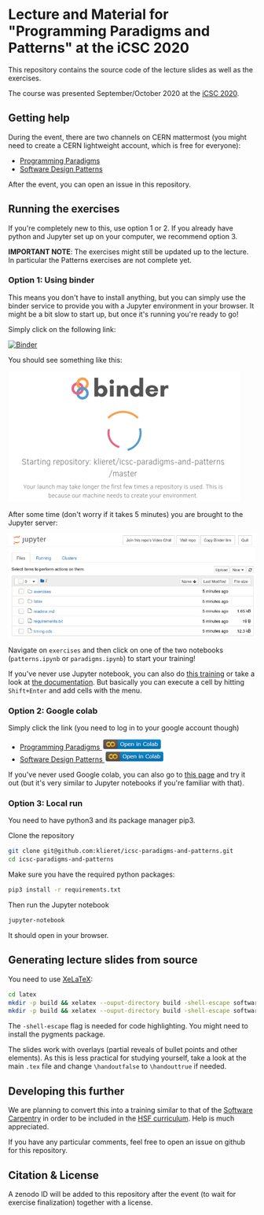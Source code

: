 # Lecture and Material for "Programming Paradigms and Patterns" at the iCSC 2020

This repository contains the source code of the lecture slides as well as the
exercises.

The course was presented September/October 2020 at the [iCSC 2020](https://indico.cern.ch/event/853710/).

## Getting help

During the event, there are two channels on CERN mattermost (you might need to create a CERN lightweight account, which is free for everyone):

* [Programming Paradigms](https://mattermost.web.cern.ch/csc/channels/programming-paradigms)
* [Software Design Patterns](https://mattermost.web.cern.ch/csc/channels/software-design)

After the event, you can open an issue in this repository.

## Running the exercises

If you're completely new to this, use option 1 or 2. If you already have python and Jupyter set up on your computer, we recommend option 3.

**IMPORTANT NOTE**: The exercises might still be updated up to the lecture. In particular the Patterns exercises are not complete yet.

### Option 1: Using binder

This means you don't have to install anything, but you can simply use the binder service
to provide you with a Jupyter environment in your browser.
It might be a bit slow to start up, but once it's running you're ready to go!

Simply click on the following link:

[![Binder](https://mybinder.org/badge_logo.svg)](https://mybinder.org/v2/gh/klieret/icsc-paradigms-and-patterns/master)

You should see something like this:

![binder loading](readme_assets/binder_loading.png)

After some time (don't worry if it takes 5 minutes) you are brought to the Jupyter server:

![binder ready](readme_assets/binder_ready.png)

Navigate on ``exercises`` and then click on one of the two notebooks (``patterns.ipynb`` or ``paradigms.ipynb``) to start your training!

If you've never use Jupyter notebook, you can also do [this training](https://mybinder.org/v2/gh/ipython/ipython-in-depth/master?filepath=binder/Index.ipynb) or take a look at [the documentation](https://jupyter-notebook.readthedocs.io/en/stable/notebook.html). But basically you can execute a cell by hitting ``Shift+Enter`` and add cells with the menu.

### Option 2: Google colab

Simply click the link (you need to log in to your google account though)

* [Programming Paradigms ![google colab](readme_assets/colab-button.png)](https://colab.research.google.com/github/klieret/icsc-paradigms-and-patterns/blob/master/exercises/paradigms.ipynb)
* [Software Design Patterns ![google colab](readme_assets/colab-button.png)](https://colab.research.google.com/github/klieret/icsc-paradigms-and-patterns/blob/master/exercises/patterns.ipynb)

If you've never used Google colab, you can also go to [this page](https://colab.research.google.com/notebooks/intro.ipynb) and try it out (but it's very similar to Jupyter notebooks if you're familiar with that). 

### Option 3: Local run

You need to have python3 and its package manager pip3.

Clone the repository

```sh
git clone git@github.com:klieret/icsc-paradigms-and-patterns.git
cd icsc-paradigms-and-patterns
```

Make sure you have the required python packages:

```sh
pip3 install -r requirements.txt
```

Then run the Jupyter notebook

```sh
jupyter-notebook
```

It should open in your browser.

## Generating lecture slides from source

You need to use [XeLaTeX](https://en.wikipedia.org/wiki/XeTeX):

```sh
cd latex
mkdir -p build && xelatex --ouput-directory build -shell-escape software_patterns.tex
mkdir -p build && xelatex --ouput-directory build -shell-escape software_paradigms.tex
```

The ``-shell-escape`` flag is needed for code highlighting. You might need to install
the pygments package.

The slides work with overlays (partial reveals of bullet points and other elements).
As this is less practical for studying yourself, take a look at the main ``.tex`` file
and change ``\handoutfalse`` to ``\handouttrue`` if needed.

## Developing this further

We are planning to convert this into a training similar to that of the [Software Carpentry](https://software-carpentry.org/) in order to be included in the [HSF curriculum](https://hepsoftwarefoundation.org/training/curriculum.html). Help is much appreciated. 

If you have any particular comments, feel free to open an issue on github for this repository.

## Citation & License

A zenodo ID will be added to this repository after the event (to wait for exercise finalization) together with a license. 